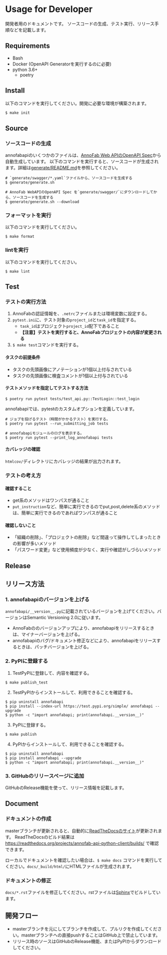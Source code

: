 # Usage for Developer
開発者用のドキュメントです。
ソースコードの生成、テスト実行、リリース手順などを記載します。

## Requirements
* Bash
* Docker (OpenAPI Generatorを実行するのに必要)
* python 3.6+
    * poetry

## Install
以下のコマンドを実行してください。開発に必要な環境が構築されます。

```bash
$ make init
```

## Source

### ソースコードの生成
annofabapiのいくつかのファイルは、[AnnoFab Web APIのOpenAPI Spec](https://annofab.com/docs/api/swagger.yaml)から自動生成しています。
以下のコマンドを実行すると、ソースコードが生成されます。詳細は[generate/README.md](generate/README.md)を参照してください。

```
# `generate/swagger/*.yaml`ファイルから、ソースコードを生成する
$ generate/generate.sh

# AnnoFab WebAPIのOpenAPI Spec を`generate/swagger/`にダウンロードしてから、ソースコードを生成する
$ generate/generate.sh --download

```

### フォーマットを実行
以下のコマンドを実行してください。

```
$ make format
```

### lintを実行
以下のコマンドを実行してください。

```
$ make lint
```

## Test

### テストの実行方法
1. AnnoFabの認証情報を、`.netrc`ファイルまたは環境変数に設定する。
2. `pytest.ini`に、テスト対象の`project_id`と`task_id`を指定する。
    * `task_id`はプロジェクト`project_id`配下であること
    * **【注意】テストを実行すると、AnnoFabプロジェクトの内容が変更される**
3. `$ make test`コマンドを実行する。

#### タスクの前提条件
* タスクの先頭画像にアノテーションが1個以上付与されている
* タスクの先頭画像に検査コメントが1個以上付与されている


#### テストメソッドを指定してテストする方法

```
$ poetry run pytest tests/test_api.py::TestLogin::test_login
```

annofabapiでは、pytestのカスタムオプションを定義しています。

```
# ジョブを投げるテスト（時間がかかるテスト）を実行する。
$ poetry run pytest --run_submitting_job tests 

# annofabapiモジュールのログを表示する。
$ poetry run pytest --print_log_annofabapi tests 
```

#### カバレッジの確認
`htmlcov/`ディレクトリにカバレッジの結果が出力されます。



### テストの考え方
#### 確認すること
* get系のメソッドはワンパスが通ること
* `put_instruction`など、簡単に実行できるのでput,post,delete系のメソッドは、簡単に実行できるのであればワンパスが通ること

#### 確認しないこと
* 「組織の削除」、「プロジェクトの削除」など間違って操作してしまったときの影響が多いメソッド
* 「パスワード変更」など使用頻度が少なく、実行や確認がしづらいメソッド



## Release

## リリース方法

### 1. annofabapiのバージョンを上げる
`annofabapi/__version__.py`に記載されているバージョンを上げてください。バージョンはSemantic Versioning 2.0に従います。

* AnnoFabののバージョンアップにより、annofabapiをリリースするときは、マイナーバージョンを上げる。
* annofabapiのバグ/ドキュメント修正などにより、annofabapiをリリースするときは、パッチバージョンを上げる。


### 2. PyPIに登録する
1. TestPyPIに登録して、内容を確認する。

```
$ make publish_test
```

2. TestPyPIからインストールして、利用できることを確認する。

```
$ pip uninstall annofabapi
$ pip install --index-url https://test.pypi.org/simple/ annofabapi --upgrade
$ python -c "import annofabapi; print(annofabapi.__version__)"
```

3. PyPIに登録する。

```
$ make publish
```

4. PyPIからインストールして、利用できることを確認する。

```
$ pip uninstall annofabapi
$ pip install annofabapi --upgrade
$ python -c "import annofabapi; print(annofabapi.__version__)"
```



### 3. GitHubのリリースページに追加
GitHubのRelease機能を使って、リリース情報を記載します。


## Document
### ドキュメントの作成
masterブランチが更新されると、自動的に[ReadTheDocsのサイト](https://annofab-api-python-client.readthedocs.io/)が更新されます。
ReadTheDocsのビルド結果は https://readthedocs.org/projects/annofab-api-python-client/builds/ で確認できます。

ローカルでドキュメントを確認したい場合は、`$ make docs` コマンドを実行してください。`docs/_build/html/`にHTMLファイルが生成されます。


### ドキュメントの修正
`docs/*.rst`ファイルを修正してください。rstファイルは[Sphinx](https://www.sphinx-doc.org/en/master/)でビルドしています。



## 開発フロー
* masterブランチを元にしてブランチを作成して、プルリクを作成してください。masterブランチへの直接pushすることはGitHub上で禁止しています。
* リリース時のソースはGitHubのRelease機能、またはPyPIからダウンロードしてください。
